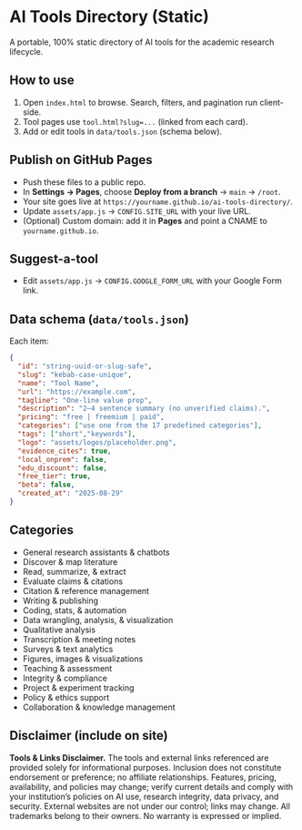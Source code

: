 # AI Tools Directory (Static)

A portable, 100% static directory of AI tools for the academic research lifecycle.

## How to use

1. Open `index.html` to browse. Search, filters, and pagination run client-side.
2. Tool pages use `tool.html?slug=...` (linked from each card).
3. Add or edit tools in `data/tools.json` (schema below).

## Publish on GitHub Pages

- Push these files to a public repo.
- In **Settings → Pages**, choose **Deploy from a branch** → `main` → `/root`.
- Your site goes live at `https://yourname.github.io/ai-tools-directory/`.
- Update `assets/app.js` → `CONFIG.SITE_URL` with your live URL.
- (Optional) Custom domain: add it in **Pages** and point a CNAME to `yourname.github.io`.

## Suggest-a-tool

- Edit `assets/app.js` → `CONFIG.GOOGLE_FORM_URL` with your Google Form link.

## Data schema (`data/tools.json`)

Each item:

```json
{
  "id": "string-uuid-or-slug-safe",
  "slug": "kebab-case-unique",
  "name": "Tool Name",
  "url": "https://example.com",
  "tagline": "One-line value prop",
  "description": "2–4 sentence summary (no unverified claims).",
  "pricing": "free | freemium | paid",
  "categories": ["use one from the 17 predefined categories"],
  "tags": ["short","keywords"],
  "logo": "assets/logos/placeholder.png",
  "evidence_cites": true,
  "local_onprem": false,
  "edu_discount": false,
  "free_tier": true,
  "beta": false,
  "created_at": "2025-08-29"
}
```

## Categories
- General research assistants & chatbots
- Discover & map literature
- Read, summarize, & extract
- Evaluate claims & citations
- Citation & reference management
- Writing & publishing
- Coding, stats, & automation
- Data wrangling, analysis, & visualization
- Qualitative analysis
- Transcription & meeting notes
- Surveys & text analytics
- Figures, images & visualizations
- Teaching & assessment
- Integrity & compliance
- Project & experiment tracking
- Policy & ethics support
- Collaboration & knowledge management

## Disclaimer (include on site)

**Tools & Links Disclaimer.** The tools and external links referenced are provided solely for informational purposes. Inclusion does not constitute endorsement or preference; no affiliate relationships. Features, pricing, availability, and policies may change; verify current details and comply with your institution’s policies on AI use, research integrity, data privacy, and security. External websites are not under our control; links may change. All trademarks belong to their owners. No warranty is expressed or implied.

